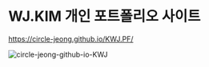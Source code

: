 # WJ.KIM 개인 포트폴리오 사이트
 
https://circle-jeong.github.io/KWJ.PF/

![circle-jeong-github-io-KWJ](https://github.com/circle-jeong/KWJ.PF/assets/63491326/a158d1ac-5534-4ff3-9e3b-4d69a9cfd22b)
